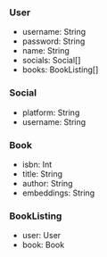 ### User
- username: String
- password: String
- name: String
- socials: Social[]
- books: BookListing[]

### Social
- platform: String
- username: String

### Book
- isbn: Int
- title: String
- author: String
- embeddings: String

### BookListing
- user: User
- book: Book
